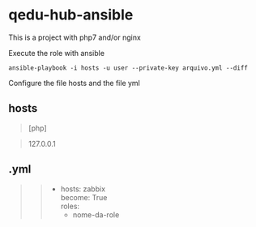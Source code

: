 # qedu-hub-ansible

This is a project with php7 and/or nginx 

Execute the role with ansible 

`ansible-playbook -i hosts -u user --private-key arquivo.yml --diff`

Configure the file hosts and the file yml 

## hosts

> [php]

>  127.0.0.1


## .yml
 
>>- hosts: zabbix  
>>  become: True  
>>  roles:    
>>    - nome-da-role


